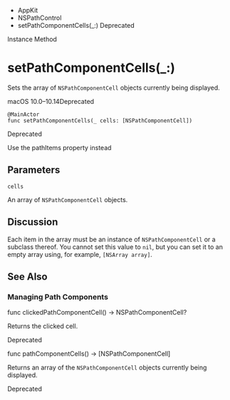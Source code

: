 

- AppKit
- NSPathControl
-  setPathComponentCells(\_:) Deprecated

Instance Method

# setPathComponentCells(\_:)

Sets the array of `NSPathComponentCell` objects currently being displayed.

macOS 10.0–10.14Deprecated

``` source
@MainActor
func setPathComponentCells(_ cells: [NSPathComponentCell])
```

Deprecated

Use the pathItems property instead

## Parameters 

`cells`  

An array of `NSPathComponentCell` objects.

## Discussion

Each item in the array must be an instance of `NSPathComponentCell` or a subclass thereof. You cannot set this value to `nil`, but you can set it to an empty array using, for example, `[NSArray array]`.

## See Also

### Managing Path Components

func clickedPathComponentCell() -> NSPathComponentCell?

Returns the clicked cell.

Deprecated

func pathComponentCells() -> [NSPathComponentCell]

Returns an array of the `NSPathComponentCell` objects currently being displayed.

Deprecated

